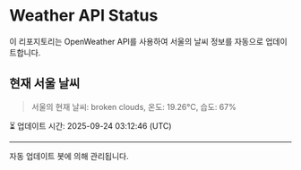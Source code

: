 
# Weather API Status

이 리포지토리는 OpenWeather API를 사용하여 서울의 날씨 정보를 자동으로 업데이트합니다.

## 현재 서울 날씨
> 서울의 현재 날씨: broken clouds, 온도: 19.26°C, 습도: 67%

⏳ 업데이트 시간: 2025-09-24 03:12:46 (UTC)

---
자동 업데이트 봇에 의해 관리됩니다.
